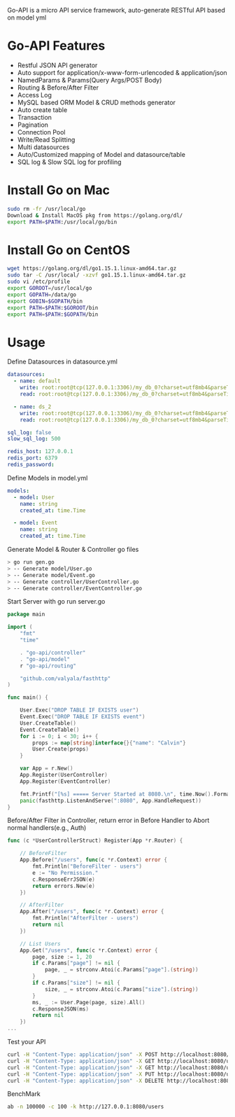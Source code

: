 Go-API is a micro API service framework, auto-generate RESTful API based on model yml

# Go-API Features
- Restful JSON API generator
- Auto support for application/x-www-form-urlencoded & application/json
- NamedParams & Params(Query Args/POST Body)
- Routing & Before/After Filter
- Access Log
- MySQL based ORM Model & CRUD methods generator
- Auto create table
- Transaction
- Pagination
- Connection Pool
- Write/Read Splitting
- Multi datasources
- Auto/Customized mapping of Model and datasource/table
- SQL log & Slow SQL log for profiling

# Install Go on Mac
``` bash
sudo rm -fr /usr/local/go
Download & Install MacOS pkg from https://golang.org/dl/
export PATH=$PATH:/usr/local/go/bin
```

# Install Go on CentOS
``` bash
wget https://golang.org/dl/go1.15.1.linux-amd64.tar.gz
sudo tar -C /usr/local/ -xzvf go1.15.1.linux-amd64.tar.gz
sudo vi /etc/profile
export GOROOT=/usr/local/go
export GOPATH=/data/go
export GOBIN=$GOPATH/bin
export PATH=$PATH:$GOROOT/bin
export PATH=$PATH:$GOPATH/bin
```
# Usage
Define Datasources in datasource.yml
``` yml
datasources:
  - name: default
    write: root:root@tcp(127.0.0.1:3306)/my_db_0?charset=utf8mb4&parseTime=True
    read: root:root@tcp(127.0.0.1:3306)/my_db_0?charset=utf8mb4&parseTime=True

  - name: ds_2
    write: root:root@tcp(127.0.0.1:3306)/my_db_0?charset=utf8mb4&parseTime=True
    read: root:root@tcp(127.0.0.1:3306)/my_db_0?charset=utf8mb4&parseTime=True

sql_log: false
slow_sql_log: 500

redis_host: 127.0.0.1
redis_port: 6379
redis_password: 
```
Define Models in model.yml
``` yml
models:
  - model: User
    name: string
    created_at: time.Time

  - model: Event
    name: string
    created_at: time.Time
```
Generate Model & Router & Controller go files
``` bash
> go run gen.go
> -- Generate model/User.go
> -- Generate model/Event.go
> -- Generate controller/UserController.go
> -- Generate controller/EventController.go
```
Start Server with go run server.go
``` go
package main

import (
	"fmt"
	"time"

	. "go-api/controller"
	. "go-api/model"
	r "go-api/routing"

	"github.com/valyala/fasthttp"
)

func main() {

	User.Exec("DROP TABLE IF EXISTS user")
	Event.Exec("DROP TABLE IF EXISTS event")
	User.CreateTable()
	Event.CreateTable()
	for i := 0; i < 30; i++ {
		props := map[string]interface{}{"name": "Calvin"}
		User.Create(props)
	}

	var App = r.New()
	App.Register(UserController)
	App.Register(EventController)

	fmt.Printf("[%s] ===== Server Started at 8080.\n", time.Now().Format("2006-01-02 15:04:05"))
	panic(fasthttp.ListenAndServe(":8080", App.HandleRequest))
}

```
Before/After Filter in Controller, return error in Before Handler to Abort normal handlers(e.g., Auth)
``` go
func (c *UserControllerStruct) Register(App *r.Router) {

	// BeforeFilter
	App.Before("/users", func(c *r.Context) error {
		fmt.Println("BeforeFilter - users")
		e := "No Permission."
		c.ResponseErrJSON(e)
		return errors.New(e)
	})

	// AfterFilter
	App.After("/users", func(c *r.Context) error {
		fmt.Println("AfterFilter - users")
		return nil
	})

	// List Users
	App.Get("/users", func(c *r.Context) error {
		page, size := 1, 20
		if c.Params["page"] != nil {
			page, _ = strconv.Atoi(c.Params["page"].(string))
		}
		if c.Params["size"] != nil {
			size, _ = strconv.Atoi(c.Params["size"].(string))
		}
		ms, _ := User.Page(page, size).All()
		c.ResponseJSON(ms)
		return nil
	})
...
```
Test your API
``` bash
curl -H "Content-Type: application/json" -X POST http://localhost:8080/users -d '{"name": "John"}'
curl -H "Content-Type: application/json" -X GET http://localhost:8080/users?page=1
curl -H "Content-Type: application/json" -X GET http://localhost:8080/users/1
curl -H "Content-Type: application/json" -X PUT http://localhost:8080/users/1 -d '{"name": "John"}'
curl -H "Content-Type: application/json" -X DELETE http://localhost:8080/users/1
```
BenchMark
``` bash
ab -n 100000 -c 100 -k http://127.0.0.1:8080/users
```